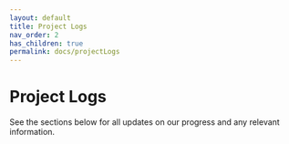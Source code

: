 ```yaml
---
layout: default
title: Project Logs
nav_order: 2
has_children: true
permalink: docs/projectLogs
---
```


# Project Logs
See the sections below for all updates on our progress and any relevant information.
